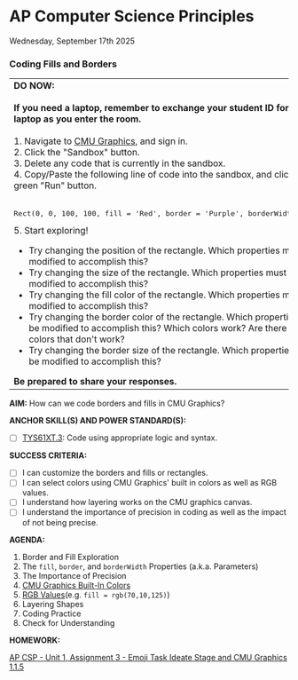 # AP Computer Science Principles
Wednesday, September 17th 2025

### Coding Fills and Borders
<table>
  <tr>
    <td>
      <b>DO NOW:</b><br><br>
      <b>If you need a laptop, remember to exchange your student ID for a laptop as you enter the room.</b><br><br>
      1. Navigate to <a href = https://academy.cs.cmu.edu/>CMU Graphics</a>, and sign in.<br>
      2. Click the "Sandbox" button.<br>
      3. Delete any code that is currently in the sandbox.<br>
      4. Copy/Paste the following line of code into the sandbox, and click the green "Run" button.<br><br>
      <pre><code></code>Rect(0, 0, 100, 100, fill = 'Red', border = 'Purple', borderWidth = 10)</code></pre>
      5. Start exploring!
      <ul>
        <li>Try changing the position of the rectangle.  Which properties must be modified to accomplish this?</li>
        <li>Try changing the size of the rectangle.  Which properties must be modified to accomplish this?</li>
        <li>Try changing the fill color of the rectangle.  Which properties must be modified to accomplish this?</li>
        <li>Try changing the border color of the rectangle.  Which properties must be modified to accomplish this? Which colors work?  Are there any colors that don't work?</li>
        <li>Try changing the border size of the rectangle.  Which properties must be modified to accomplish this?</li>
      </ul>
      <b>Be prepared to share your responses.</b> 
   </td>
  </tr>
</table>

**AIM:** How can we code borders and fills in CMU Graphics?

**ANCHOR SKILL(S) AND POWER STANDARD(S):** 

 - [ ] <ins>TYS61XT.3</ins>: Code using appropriate logic and syntax.
 
**SUCCESS CRITERIA:**
- [ ] I can customize the borders and fills or rectangles.
- [ ] I can select colors using CMU Graphics' built in colors as well as RGB values.
- [ ] I understand how layering works on the CMU graphics canvas.
- [ ] I understand the importance of precision in coding as well as the impact of not being precise.

**AGENDA:**

1. Border and Fill Exploration
2. The `fill`, `border`, and `borderWidth` Properties (a.k.a. Parameters)
3. The Importance of Precision
4. [CMU Graphics Built-In Colors](https://academy.cs.cmu.edu/cpcs-docs/builtInColors)
5. [RGB Values](https://www.google.com/search?q=google+color+picker&rlz=1C1GCEA_enUS1075US1075&oq=google+color+pi&gs_lcrp=EgZjaHJvbWUqDQgAEAAYgwEYsQMYgAQyDQgAEAAYgwEYsQMYgAQyBggBEEUYOTIHCAIQABiABDIHCAMQABiABDIHCAQQABiABDIHCAUQABiABDIHCAYQABiABDIHCAcQABiABDIHCAgQABiABDIHCAkQABiABKgCALACAA&sourceid=chrome&ie=UTF-8&safe=active&ssui=on)(e.g. `fill = rgb(70,10,125)`)
6. Layering Shapes
7. Coding Practice
8. Check for Understanding

**HOMEWORK:** 

[AP CSP - Unit 1, Assignment 3 - Emoji Task Ideate Stage and CMU Graphics 1.1.5](https://github.com/MrJSwotinsky/AP_Computer_Science_Principles_2025_2026/blob/main/Unit_1_Intro_to_CMU_Graphics/Assignments/Assignment_03_Emoji_Task_Ideate_Stage_and_CMU_Graphics_1.1.5.md)
